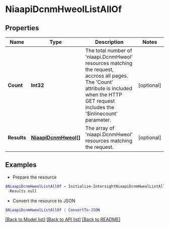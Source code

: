 # NiaapiDcnmHweolListAllOf
## Properties

Name | Type | Description | Notes
------------ | ------------- | ------------- | -------------
**Count** | **Int32** | The total number of &#39;niaapi.DcnmHweol&#39; resources matching the request, accross all pages. The &#39;Count&#39; attribute is included when the HTTP GET request includes the &#39;$inlinecount&#39; parameter. | [optional] 
**Results** | [**NiaapiDcnmHweol[]**](NiaapiDcnmHweol.md) | The array of &#39;niaapi.DcnmHweol&#39; resources matching the request. | [optional] 

## Examples

- Prepare the resource
```powershell
$NiaapiDcnmHweolListAllOf = Initialize-IntersightNiaapiDcnmHweolListAllOf  -Count null `
 -Results null
```

- Convert the resource to JSON
```powershell
$NiaapiDcnmHweolListAllOf | ConvertTo-JSON
```

[[Back to Model list]](../README.md#documentation-for-models) [[Back to API list]](../README.md#documentation-for-api-endpoints) [[Back to README]](../README.md)

